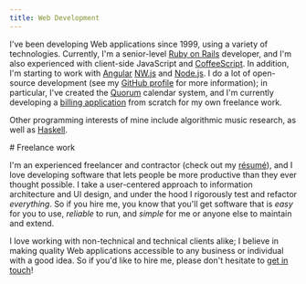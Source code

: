 ```yaml
---
title: Web Development
---
```


I've been developing Web applications since 1999, using a variety of technologies. Currently, I'm a senior-level [Ruby on Rails](http://rubyonrails.org) developer, and I'm also experienced with client-side JavaScript and [CoffeeScript](http://coffeescript.org). In addition, I'm starting to work with [Angular][angular] [NW.js][nwjs] and [Node.js][node]. I do a lot of open-source development (see my [GitHub profile](https://www.github.com/marnen) for more information); in particular, I've created the [Quorum](https://www.github.com/marnen/quorum2) calendar system, and I'm currently developing a [billing application][duckbill] from scratch for my own freelance work.

Other programming interests of mine include algorithmic music research, as well as [Haskell](http://www.haskell.org).

[angular]: https://angularjs.org/
[duckbill]: https://www.github.com/marnen/duckbill
[node]: https://nodejs.org/
[nwjs]: http://nwjs.io/

<section markdown="1">
# Freelance work

I'm an experienced freelancer and contractor (check out my [résumé](resume.pdf)), and I love developing software that lets people be more productive than they ever thought possible. I take a user-centered approach to information architecture and UI design, and under the hood I rigorously test and refactor *everything*. So if you hire me, you know that you'll get software that is *easy* for you to use, *reliable* to run, and *simple* for me or anyone else to maintain and extend.

I love working with non-technical and technical clients alike; I believe in making quality Web applications accessible to any business or individual with a good idea. So if you'd like to hire me, please don't hesitate to [get in touch](contact.html)!
</section>
